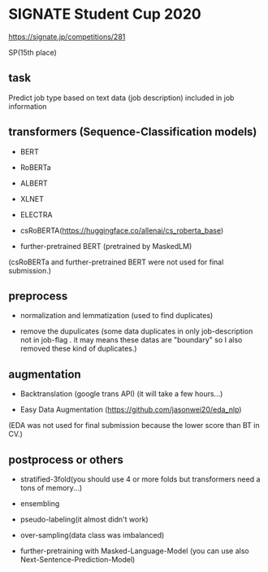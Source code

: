 # SIGNATE Student Cup 2020
https://signate.jp/competitions/281

SP(15th place)

## task

Predict job type based on text data (job description) included in job information

## transformers (Sequence-Classification models)
* BERT

* RoBERTa

* ALBERT

* XLNET

* ELECTRA

* csRoBERTA(https://huggingface.co/allenai/cs_roberta_base)

* further-pretrained BERT (pretrained by MaskedLM)

(csRoBERTa and further-pretrained BERT were not used for final submission.)

## preprocess

* normalization and lemmatization (used to find duplicates)

* remove the dupulicates
(some data duplicates in only job-description not in job-flag . it may means these datas are "boundary" so I also removed these kind of duplicates.)

## augmentation

* Backtranslation (google trans API)
(it will take a few hours...)

* Easy Data Augmentation (https://github.com/jasonwei20/eda_nlp)

(EDA was not used for final submission because the lower score than BT in CV.)

## postprocess or others

* stratified-3fold(you should use 4 or more folds but transformers need a tons of memory...)

* ensembling

* pseudo-labeling(it almost didn't work)

* over-sampling(data class was imbalanced)

* further-pretraining with Masked-Language-Model (you can use also Next-Sentence-Prediction-Model)

